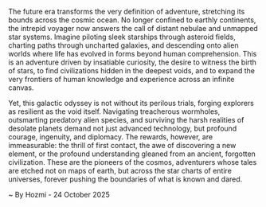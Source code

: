 
The future era transforms the very definition of adventure, stretching its bounds across the cosmic ocean. No longer confined to earthly continents, the intrepid voyager now answers the call of distant nebulae and unmapped star systems. Imagine piloting sleek starships through asteroid fields, charting paths through uncharted galaxies, and descending onto alien worlds where life has evolved in forms beyond human comprehension. This is an adventure driven by insatiable curiosity, the desire to witness the birth of stars, to find civilizations hidden in the deepest voids, and to expand the very frontiers of human knowledge and experience across an infinite canvas.

Yet, this galactic odyssey is not without its perilous trials, forging explorers as resilient as the void itself. Navigating treacherous wormholes, outsmarting predatory alien species, and surviving the harsh realities of desolate planets demand not just advanced technology, but profound courage, ingenuity, and diplomacy. The rewards, however, are immeasurable: the thrill of first contact, the awe of discovering a new element, or the profound understanding gleaned from an ancient, forgotten civilization. These are the pioneers of the cosmos, adventurers whose tales are etched not on maps of earth, but across the star charts of entire universes, forever pushing the boundaries of what is known and dared.

~ By Hozmi - 24 October 2025

